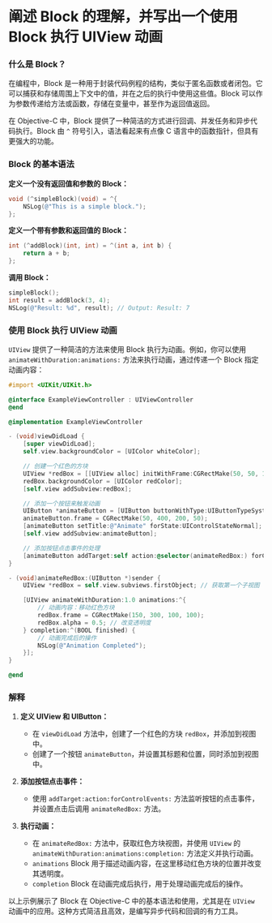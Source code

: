 # 阐述 Block 的理解，并写出一个使用 Block 执行 UIView 动画

### 什么是 Block？

在编程中，Block 是一种用于封装代码例程的结构，类似于匿名函数或者闭包。它可以捕获和存储周围上下文中的值，并在之后的执行中使用这些值。Block 可以作为参数传递给方法或函数，存储在变量中，甚至作为返回值返回。

在 Objective-C 中，Block 提供了一种简洁的方式进行回调、并发任务和异步代码执行。Block 由 `^` 符号引入，语法看起来有点像 C 语言中的函数指针，但具有更强大的功能。

### Block 的基本语法

**定义一个没有返回值和参数的 Block：**

```objective-c
void (^simpleBlock)(void) = ^{
    NSLog(@"This is a simple block.");
};
```

**定义一个带有参数和返回值的 Block：**

```objective-c
int (^addBlock)(int, int) = ^(int a, int b) {
    return a + b;
};
```

**调用 Block：**

```objective-c
simpleBlock();
int result = addBlock(3, 4);
NSLog(@"Result: %d", result); // Output: Result: 7
```

### 使用 Block 执行 UIView 动画

`UIView` 提供了一种简洁的方法来使用 Block 执行为动画。例如，你可以使用 `animateWithDuration:animations:` 方法来执行动画，通过传递一个 Block 指定动画内容：

```objective-c
#import <UIKit/UIKit.h>

@interface ExampleViewController : UIViewController
@end

@implementation ExampleViewController

- (void)viewDidLoad {
    [super viewDidLoad];
    self.view.backgroundColor = [UIColor whiteColor];

    // 创建一个红色的方块
    UIView *redBox = [[UIView alloc] initWithFrame:CGRectMake(50, 50, 100, 100)];
    redBox.backgroundColor = [UIColor redColor];
    [self.view addSubview:redBox];

    // 添加一个按钮来触发动画
    UIButton *animateButton = [UIButton buttonWithType:UIButtonTypeSystem];
    animateButton.frame = CGRectMake(50, 400, 200, 50);
    [animateButton setTitle:@"Animate" forState:UIControlStateNormal];
    [self.view addSubview:animateButton];

    // 添加按钮点击事件的处理
    [animateButton addTarget:self action:@selector(animateRedBox:) forControlEvents:UIControlEventTouchUpInside];
}

- (void)animateRedBox:(UIButton *)sender {
    UIView *redBox = self.view.subviews.firstObject; // 获取第一个子视图（红色方块）

    [UIView animateWithDuration:1.0 animations:^{
        // 动画内容：移动红色方块
        redBox.frame = CGRectMake(150, 300, 100, 100);
        redBox.alpha = 0.5; // 改变透明度
    } completion:^(BOOL finished) {
        // 动画完成后的操作
        NSLog(@"Animation Completed");
    }];
}

@end
```

### 解释

1. **定义 UIView 和 UIButton：**
   - 在 `viewDidLoad` 方法中，创建了一个红色的方块 `redBox`，并添加到视图中。
   - 创建了一个按钮 `animateButton`，并设置其标题和位置，同时添加到视图中。

2. **添加按钮点击事件：**
   - 使用 `addTarget:action:forControlEvents:` 方法监听按钮的点击事件，并设置点击后调用 `animateRedBox:` 方法。

3. **执行动画：**
   - 在 `animateRedBox:` 方法中，获取红色方块视图，并使用 `UIView` 的 `animateWithDuration:animations:completion:` 方法定义并执行动画。
   - `animations` Block 用于描述动画内容，在这里移动红色方块的位置并改变其透明度。
   - `completion` Block 在动画完成后执行，用于处理动画完成后的操作。

以上示例展示了 Block 在 Objective-C 中的基本语法和使用，尤其是在 `UIView` 动画中的应用。这种方式简洁且高效，是编写异步代码和回调的有力工具。
